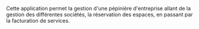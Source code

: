 Cette application permet la gestion d'une pépinière d'entreprise allant de la gestion des différentes sociétés, la réservation des espaces, en passant par la facturation de services.
